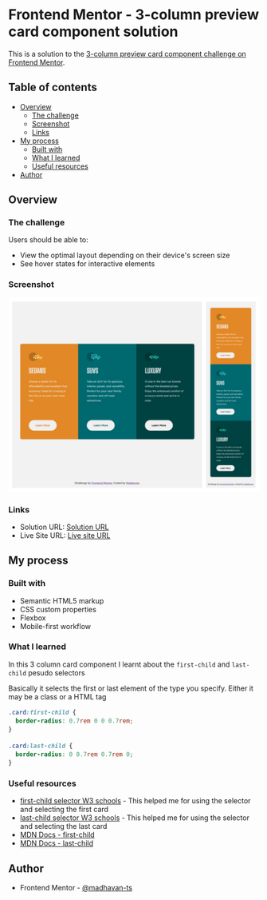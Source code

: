 # Frontend Mentor - 3-column preview card component solution

This is a solution to the [3-column preview card component challenge on Frontend Mentor](https://www.frontendmentor.io/challenges/3column-preview-card-component-pH92eAR2-).

## Table of contents

- [Overview](#overview)
  - [The challenge](#the-challenge)
  - [Screenshot](#screenshot)
  - [Links](#links)
- [My process](#my-process)
  - [Built with](#built-with)
  - [What I learned](#what-i-learned)
  - [Useful resources](#useful-resources)
- [Author](#author)

## Overview

### The challenge

Users should be able to:

- View the optimal layout depending on their device's screen size
- See hover states for interactive elements

### Screenshot

![](./screenshot.png)

### Links

- Solution URL: [Solution URL](https://www.frontendmentor.io/solutions/responsive-3-column-card-component-using-flexbox-QKtM_IL1OB)
- Live Site URL: [Live site URL](https://fancy-dasik-0d72aa.netlify.app/3%20column%20preview%20card%20component/index.html)

## My process

### Built with

- Semantic HTML5 markup
- CSS custom properties
- Flexbox
- Mobile-first workflow

### What I learned

In this 3 column card component I learnt about the `first-child` and `last-child` pesudo selectors

Basically it selects the first or last element of the type you specify. Either it may be a class or a HTML tag

```css
.card:first-child {
  border-radius: 0.7rem 0 0 0.7rem;
}

.card:last-child {
  border-radius: 0 0.7rem 0.7rem 0;
}
```

### Useful resources

- [first-child selector W3 schools](https://www.w3schools.com/cssref/sel_firstchild.php) - This helped me for using the selector and selecting the first card
- [last-child selector W3 schools](https://www.w3schools.com/cssref/sel_lastchild.php) - This helped me for using the selector and selecting the last card
- [MDN Docs - first-child](https://developer.mozilla.org/en-US/docs/Web/CSS/:first-child)
- [MDN Docs - last-child](https://developer.mozilla.org/en-US/docs/Web/CSS/:last-child)

## Author

- Frontend Mentor - [@madhavan-ts](https://www.frontendmentor.io/profile/madhavan-ts)
